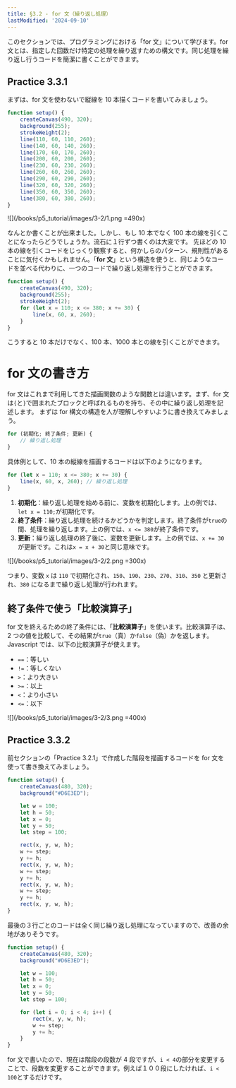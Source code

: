 ```yaml
---
title: §3.2 - for 文（繰り返し処理）
lastModified: '2024-09-10'
---
```


このセクションでは、プログラミングにおける「for 文」について学びます。for 文とは、指定した回数だけ特定の処理を繰り返すための構文です。同じ処理を繰り返し行うコードを簡潔に書くことができます。

## Practice 3.3.1

まずは、for 文を使わないで縦線を 10 本描くコードを書いてみましょう。

```js
function setup() {
    createCanvas(490, 320);
    background(255);
    strokeWeight(2);
    line(110, 60, 110, 260);
    line(140, 60, 140, 260);
    line(170, 60, 170, 260);
    line(200, 60, 200, 260);
    line(230, 60, 230, 260);
    line(260, 60, 260, 260);
    line(290, 60, 290, 260);
    line(320, 60, 320, 260);
    line(350, 60, 350, 260);
    line(380, 60, 380, 260);
}
```

![](/books/p5_tutorial/images/3-2/1.png =490x)

なんとか書くことが出来ました。しかし、もし 10 本でなく 100 本の線を引くことになったらどうでしょうか。流石に１行ずつ書くのは大変です。
先ほどの 10 本の線を引くコードをじっくり観察すると、何かしらのパターン、規則性があることに気付くかもしれません。「**for 文**」という構造を使うと、同じようなコードを並べる代わりに、一つのコードで繰り返し処理を行うことができます。

```js
function setup() {
    createCanvas(490, 320);
    background(255);
    strokeWeight(2);
    for (let x = 110; x <= 380; x += 30) {
        line(x, 60, x, 260);
    }
}
```

こうすると 10 本だけでなく、100 本、1000 本との線を引くことができます。

# for 文の書き方

for 文はこれまで利用してきた描画関数のような関数とは違います。まず、for 文は`{`と`}`で囲まれたブロックと呼ばれるものを持ち、その中に繰り返し処理を記述します。 まずは for 構文の構造を人が理解しやすいように書き換えてみましょう。

```js
for (初期化; 終了条件; 更新) {
    // 繰り返し処理
}
```

具体例として、10 本の縦線を描画するコードは以下のようになります。

```js
for (let x = 110; x <= 380; x += 30) {
    line(x, 60, x, 260); // 繰り返し処理
}
```

1. **初期化**：繰り返し処理を始める前に、変数を初期化します。上の例では、`let x = 110;`が初期化です。
2. **終了条件**：繰り返し処理を続けるかどうかを判定します。終了条件が`true`の間、処理を繰り返します。上の例では、`x <= 380`が終了条件です。
3. **更新**：繰り返し処理の終了後に、変数を更新します。上の例では、`x += 30`が更新です。これは`x = x + 30`と同じ意味です。

![](/books/p5_tutorial/images/3-2/2.png =300x)

つまり、変数 `x` は `110` で初期化され、`150`、`190`、`230`、`270`、`310`、`350` と更新され、`380` になるまで繰り返し処理が行われます。

## 終了条件で使う「比較演算子」

for 文を終えるための終了条件には、「**比較演算子**」を使います。比較演算子は、2 つの値を比較して、その結果が`true`（真）か`false`（偽）かを返します。Javascript では、以下の比較演算子が使えます。

-   `==`：等しい
-   `!=`：等しくない
-   `>`：より大きい
-   `>=`：以上
-   `<`：より小さい
-   `<=`：以下

![](/books/p5_tutorial/images/3-2/3.png =400x)

## Practice 3.3.2

前セクションの「Practice 3.2.1」で作成した階段を描画するコードを for 文を使って書き換えてみましょう。

```js
function setup() {
    createCanvas(480, 320);
    background("#D6E3ED");

    let w = 100;
    let h = 50;
    let x = 0;
    let y = 50;
    let step = 100;

    rect(x, y, w, h);
    w += step;
    y += h;
    rect(x, y, w, h);
    w += step;
    y += h;
    rect(x, y, w, h);
    w += step;
    y += h;
    rect(x, y, w, h);
}
```

最後の３行ごとのコードは全く同じ繰り返し処理になっていますので、改善の余地がありそうです。

```js
function setup() {
    createCanvas(480, 320);
    background("#D6E3ED");

    let w = 100;
    let h = 50;
    let x = 0;
    let y = 50;
    let step = 100;

    for (let i = 0; i < 4; i++) {
        rect(x, y, w, h);
        w += step;
        y += h;
    }
}
```

for 文で書いたので、現在は階段の段数が 4 段ですが、`i < 4`の部分を変更することで、段数を変更することができます。例えば１００段にしたければ、`i < 100`とするだけです。
